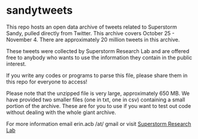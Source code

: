 sandytweets
===========

This repo hosts an open data archive of tweets related to Superstorm Sandy, pulled directly from Twitter. This archive covers October 25 - November 4. There are approximately 20 million tweets in this archive.

These tweets were collected by Superstorm Research Lab and are offered free to anybody who wants to use the information they contain in the public interest.

If you write any codes or programs to parse this file, please share them in this repo for everyone to access!

Please note that the unzipped file is very large, approximately 650 MB. We have provided two smaller files (one in txt, one in csv) containing a small portion of the archive. These are for you to use if you want to test out code without dealing with the whole giant archive.

For more information email erin.acb /at/ gmail or visit <a href="http://www.superstormresearchlab.org">Superstorm Research Lab</a>